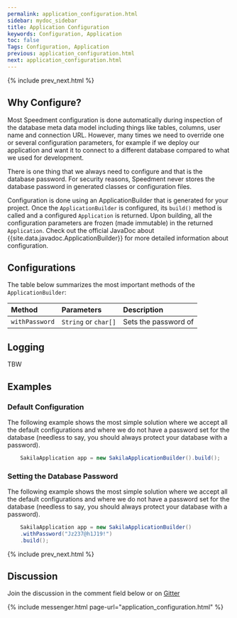 ```yaml
---
permalink: application_configuration.html
sidebar: mydoc_sidebar
title: Application Configuration
keywords: Configuration, Application
toc: false
Tags: Configuration, Application
previous: application_configuration.html
next: application_configuration.html
---
```


{% include prev_next.html %}

## Why Configure?
Most Speedment configuration is done automatically during inspection of the database meta data model including things like tables, columns, user name and connection URL. However, many times we need to override one or several configuration parameters, for example if we deploy our application and want it to connect to a different database compared to what we used for development.

There is one thing that we always need to configure and that is the database password. For security reasons, Speedment never stores the database password in generated classes or configuration files.

Configuration is done using an ApplicationBuilder that is generated for your project. Once the `ApplicationBuilder` is configured, its `build()` method is called and a configured `Application` is returned. Upon building, all the configuration parameters are frozen (made immutable) in the returned `Application`.
Check out the official JavaDoc about {{site.data.javadoc.ApplicationBuilder}} for more detailed information about configuration.

## Configurations
The table below summarizes the most important methods of the `ApplicationBuilder`:

| Method         | Parameters             | Description              |
| :------------- | :--------------------- | :----------------------- |
| `withPassword` | `String` or `char[]`   | Sets the password of     |



## Logging
TBW



## Examples

### Default Configuration
The following example shows the most simple solution where we accept all the default configurations and where we do not have a password set for the database (needless to say, you should always protect your database with a password).
``` java
    SakilaApplication app = new SakilaApplicationBuilder().build();
```

### Setting the Database Password
The following example shows the most simple solution where we accept all the default configurations and where we do not have a password set for the database (needless to say, you should always protect your database with a password).
``` java
    SakilaApplication app = new SakilaApplicationBuilder()
    .withPassword("Jz237@h1J19!")
    .build();
```


{% include prev_next.html %}

## Discussion
Join the discussion in the comment field below or on [Gitter](https://gitter.im/speedment/speedment)

{% include messenger.html page-url="application_configuration.html" %}